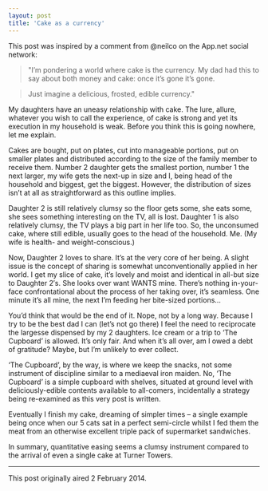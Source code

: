 ```yaml
---
layout: post
title: 'Cake as a currency'
---
```


This post was inspired by a comment from @neilco on the App.net social network:

> "I’m pondering a world where cake is the currency. My dad had this to say about both money and cake: once it’s gone it’s gone.

> Just imagine a delicious, frosted, edible currency."

My daughters have an uneasy relationship with cake. The lure, allure, whatever you wish to call the experience, of cake is strong and yet its execution in my household is weak. Before you think this is going nowhere, let me explain.

Cakes are bought, put on plates, cut into manageable portions, put on smaller plates and distributed according to the size of the family member to receive them. Number 2 daughter gets the smallest portion, number 1 the next larger, my wife gets the next-up in size and I, being head of the household and biggest, get the biggest. However, the distribution of sizes isn’t at all as straightforward as this outline implies.

Daughter 2 is still relatively clumsy so the floor gets some, she eats some, she sees something interesting on the TV, all is lost. Daughter 1 is also relatively clumsy, the TV plays a big part in her life too. So, the unconsumed cake, where still edible, usually goes to the head of the household. Me. (My wife is health- and weight-conscious.)

Now, Daughter 2 loves to share. It’s at the very core of her being. A slight issue is the concept of sharing is somewhat unconventionally applied in her world. I get my slice of cake, it’s lovely and moist and identical in all-but size to Daughter 2′s. She looks over want WANTS mine. There’s nothing in-your-face confrontational about the process of her taking over, it’s seamless. One minute it’s all mine, the next I’m feeding her bite-sized portions…

You’d think that would be the end of it. Nope, not by a long way. Because I try to be the best dad I can (let’s not go there) I feel the need to reciprocate the largesse dispensed by my 2 daughters. Ice cream or a trip to ‘The Cupboard’ is allowed. It’s only fair. And when it’s all over, am I owed a debt of gratitude? Maybe, but I’m unlikely to ever collect.

‘The Cupboard’, by the way, is where we keep the snacks, not some instrument of discipline similar to a mediaeval iron maiden. No, ‘The Cupboard’ is a simple cupboard with shelves, situated at ground level with deliciously-edible contents available to all-comers, incidentally a strategy being re-examined as this very post is written.

Eventually I finish my cake, dreaming of simpler times – a single example being once when our 5 cats sat in a perfect semi-circle whilst I fed them the meat from an otherwise excellent triple pack of supermarket sandwiches.

In summary, quantitative easing seems a clumsy instrument compared to the arrival of even a single cake at Turner Towers.

---

This post originally aired 2 February 2014.
